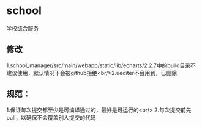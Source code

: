 # school
学校综合服务

## 修改
1.school_manager/src/main/webapp/static/lib/echarts/2.2.7中的build目录不建议使用，默认情况下会被github拒绝\<br/>2.uediter不会用到，已删除

## 规范：
1.保证每次提交都至少是可编译通过的，最好是可运行的\<br/>
2.每次提交前先pull，以确保不会覆盖别人提交的代码